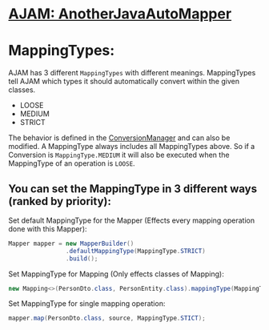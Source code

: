 # [AJAM: AnotherJavaAutoMapper](https://raphaeleckmayr.github.io/AnotherJavaAutoMapper)
# MappingTypes:
AJAM has 3 different `MappingTypes` with different meanings. MappingTypes tell AJAM which types it should automatically convert within the given classes.
* LOOSE
* MEDIUM
* STRICT

The behavior is defined in the [ConversionManager](https://github.com/RaphaelEckmayr/AnotherJavaAutoMapper/blob/main/src/main/java/net/AJAM/Mapper/ConversionManager.java) and can also be modified.
A MappingType always includes all MappingTypes above. So if a Conversion is `MappingType.MEDIUM` it will also be executed when the MappingType of an operation is `LOOSE`.

## You can set the MappingType in 3 different ways (ranked by priority):
Set default MappingType for the Mapper (Effects every mapping operation done with this Mapper):
```java
Mapper mapper = new MapperBuilder()
                .defaultMappingType(MappingType.STRICT)
                .build();
```
Set MappingType for Mapping (Only effects classes of Mapping):
```java
new Mapping<>(PersonDto.class, PersonEntity.class).mappingType(MappingType.STRICT);
```
Set MappingType for single mapping operation:
```java
mapper.map(PersonDto.class, source, MappingType.STICT);
```
